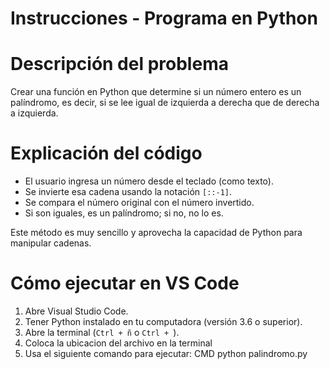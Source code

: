 # Instrucciones - Programa en Python

# Descripción del problema
Crear una función en Python que determine si un número entero es un palíndromo, es decir, si se lee igual de izquierda a derecha que de derecha a izquierda.

# Explicación del código
- El usuario ingresa un número desde el teclado (como texto).
- Se invierte esa cadena usando la notación `[::-1]`.
- Se compara el número original con el número invertido.
- Si son iguales, es un palíndromo; si no, no lo es.

Este método es muy sencillo y aprovecha la capacidad de Python para manipular cadenas.

# Cómo ejecutar en VS Code
1. Abre Visual Studio Code.
3. Tener Python instalado en tu computadora (versión 3.6 o superior).
4. Abre la terminal (`Ctrl + ñ` o `Ctrl + `).
5. Coloca la ubicacion del archivo en la terminal
6. Usa el siguiente comando para ejecutar:
   CMD
   python palindromo.py
